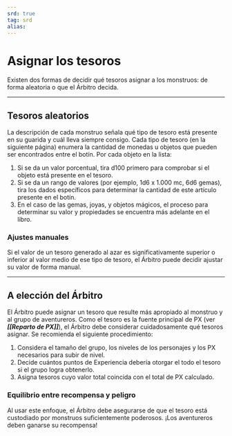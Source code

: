 ```yaml
---
srd: true
tag: srd
alias: 
---
```

# Asignar los tesoros

Existen dos formas de decidir qué tesoros asignar a los monstruos: de forma aleatoria o que el Árbitro decida. 

---
## Tesoros aleatorios 

La descripción de cada monstruo señala qué tipo de tesoro está presente en su guarida y cuál lleva siempre consigo. Cada tipo de tesoro (en la siguiente página) enumera la cantidad de monedas u objetos que pueden ser encontrados entre el botín. Por cada objeto en la lista: 

1.  Si se da un valor porcentual, tira d100 primero para comprobar si el objeto está presente en el tesoro. 
2.  Si se da un rango de valores (por ejemplo, 1d6 x 1.000 mc, 6d6 gemas), tira los dados específicos para determinar la cantidad de este artículo presente en el botín. 
3.  En el caso de las gemas, joyas, y objetos mágicos, el proceso para determinar su valor y propiedades se encuentra más adelante en el libro. 
### Ajustes manuales 

Si el valor de un tesoro generado al azar es significativamente superior o inferior al valor medio de ese tipo de tesoro, el Árbitro puede decidir ajustar su valor de forma manual. 

---
## A elección del Árbitro 

El Árbitro puede asignar un tesoro que resulte más apropiado al monstruo y al grupo de aventureros. Como el tesoro es la fuente principal de PX (ver **_[[Reparto de PX]]_**), el Árbitro debe considerar cuidadosamente qué tesoros asignar. Se recomienda el siguiente procedimiento:
1.  Considera el tamaño del grupo, los niveles de los personajes y los PX necesarios para subir de nivel. 
2.  Decide cuántos puntos de Experiencia debería otorgar el todo el tesoro si el grupo logra obtenerlo. 
3.  Asigna tesoros cuyo valor total coincida con el total de PX calculado. 

### Equilibrio entre recompensa y peligro 

Al usar este enfoque, el Árbitro debe asegurarse de que el tesoro está custodiado por monstruos suficientemente poderosos. ¡Los aventureros deben ganarse su recompensa!